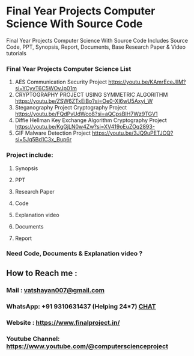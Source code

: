 # Final Year Projects Computer Science With Source Code
Final Year Projects Computer Science With Source Code Includes Source Code, PPT, Synopsis, Report, Documents, Base Research Paper &amp; Video tutorials

### Final Year Projects Computer Science List

1. AES Communication Security Project	https://youtu.be/KAmrEceJllM?si=YCyvT6C5WOvJp01m
2. CRYPTOGRAPHY PROJECT USING SYMMETRIC ALGORITHM	https://youtu.be/ZSW6ZTxEiBo?si=Oe0-Xl6wU5Axyi_W
3. Steganography Project Cryptography Project	https://youtu.be/FQdPvUdWco8?si=aQCpsBIH7Wz9TGV1
4. Diffie Hellman Key Exchange Algorithm Cryptography Project	https://youtu.be/KgGjLN0w4Zw?si=XV419oEuZOq2893-
5. GIF Malware Detection Project	https://youtu.be/3JQ9uPETJCQ?si=5Jq5Bd1C3x_Bup6r

### Project include: 

1. Synopsis

2. PPT

3. Research Paper


4. Code

5. Explanation video

6. Documents

7. Report


### Need Code, Documents & Explanation video ? 

## How to Reach me :

### Mail : vatshayan007@gmail.com 

### WhatsApp: +91 9310631437 (Helping 24*7) **[CHAT](https://wa.me/message/CHWN2AHCPMAZK1)** 

### Website : https://www.finalproject.in/

### Youtube Channel: https://www.youtube.com/@computerscienceproject   
